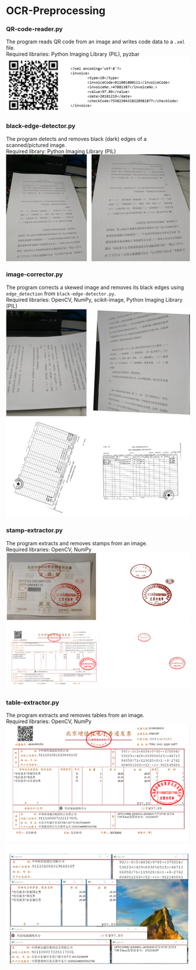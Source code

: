 # OCR-Preprocessing
### QR-code-reader.py
The program reads QR code from an image and writes code data to a `.xml` file.  
Required libraries: Python Imaging Library (PIL), pyzbar
![Alt text](/Examples/01.png?raw=true)

### black-edge-detector.py
The program detects and removes black (dark) edges of a scanned/pictured image.  
Required library: Python Imaging Library (PIL)
![Alt text](/Examples/02.png?raw=true)

### image-corrector.py
The program corrects a skewed image and removes its black edges using `edge_detection` from `black-edge-detector.py`.  
Required libraries: OpenCV, NumPy, scikit-image, Python Imaging Library (PIL)
![Alt text](/Examples/03.png?raw=true)
![Alt text](/Examples/04.png?raw=true)

### stamp-extractor.py
The program extracts and removes stamps from an image.  
Required libraries: OpenCV, NumPy
![Alt text](/Examples/05.png?raw=true)
![Alt text](/Examples/06.png?raw=true)

### table-extractor.py
The program extracts and removes tables from an image.  
Required libraries: OpenCV, NumPy
![Alt text](/Examples/07.png?raw=true)
